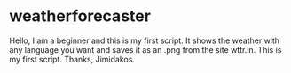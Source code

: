 # weatherforecaster
Hello, I am a beginner and this is my first script. It shows the weather with any language you want and saves it as an .png from the site wttr.in.
This is my first script.
Thanks, Jimidakos.
